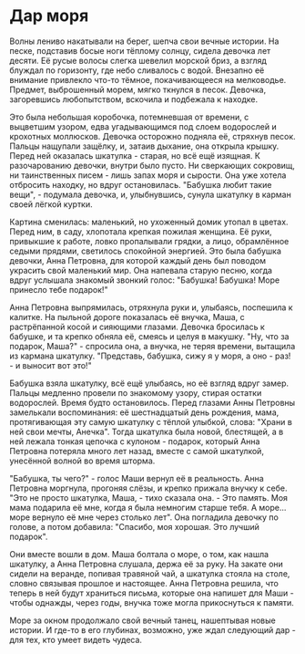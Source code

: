 <!--
Project: Brabus Stories
Company: EasyProTech LLC (www.easypro.tech)
Dev: Brabus
Date: 2025-09-04 16:09:50 UTC
Status: Created
Telegram: https://t.me/easyprotech
-->

# Дар моря

Волны лениво накатывали на берег, шепча свои вечные истории. На песке, подставив босые ноги тёплому солнцу, сидела девочка лет десяти. Её русые волосы слегка шевелил морской бриз, а взгляд блуждал по горизонту, где небо сливалось с водой. Внезапно её внимание привлекло что-то тёмное, покачивающееся на мелководье. Предмет, выброшенный морем, мягко ткнулся в песок. Девочка, загоревшись любопытством, вскочила и подбежала к находке.

Это была небольшая коробочка, потемневшая от времени, с выцветшим узором, едва угадывающимся под слоем водорослей и крохотных моллюсков. Девочка осторожно подняла её, стряхнув песок. Пальцы нащупали защёлку, и, затаив дыхание, она открыла крышку. Перед ней оказалась шкатулка - старая, но всё ещё изящная. К разочарованию девочки, внутри было пусто. Ни сверкающих сокровищ, ни таинственных писем - лишь запах моря и сырости. Она уже хотела отбросить находку, но вдруг остановилась. "Бабушка любит такие вещи", - подумала девочка, и, улыбнувшись, сунула шкатулку в карман своей лёгкой куртки.

Картина сменилась: маленький, но ухоженный домик утопал в цветах. Перед ним, в саду, хлопотала крепкая пожилая женщина. Её руки, привыкшие к работе, ловко пропалывали грядки, а лицо, обрамлённое седыми прядями, светилось спокойной энергией. Это была бабушка девочки, Анна Петровна, для которой каждый день был поводом украсить свой маленький мир. Она напевала старую песню, когда вдруг услышала знакомый звонкий голос: "Бабушка! Бабушка! Море принесло тебе подарок!"

Анна Петровна выпрямилась, отряхнула руки и, улыбаясь, поспешила к калитке. На пыльной дороге показалась её внучка, Маша, с растрёпанной косой и сияющими глазами. Девочка бросилась к бабушке, и та крепко обняла её, смеясь и целуя в макушку. "Ну, что за подарок, Маша?" - спросила она, а внучка, не теряя времени, вытащила из кармана шкатулку. "Представь, бабушка, сижу я у моря, а оно - раз! - и выносит вот это!"

Бабушка взяла шкатулку, всё ещё улыбаясь, но её взгляд вдруг замер. Пальцы медленно провели по знакомому узору, стирая остатки водорослей. Время будто остановилось. Перед глазами Анны Петровны замелькали воспоминания: её шестнадцатый день рождения, мама, протягивающая эту самую шкатулку с тёплой улыбкой, слова: "Храни в ней свои мечты, Анечка". Тогда шкатулка была новой, блестящей, а в ней лежала тонкая цепочка с кулоном - подарок, который Анна Петровна потеряла много лет назад, вместе с самой шкатулкой, унесённой волной во время шторма.

"Бабушка, ты чего?" - голос Маши вернул её в реальность. Анна Петровна моргнула, прогоняя слёзы, и крепко прижала внучку к себе. "Это не просто шкатулка, Маша, - тихо сказала она. - Это память. Моя мама подарила её мне, когда я была немногим старше тебя. А море... море вернуло её мне через столько лет". Она погладила девочку по голове, а потом добавила: "Спасибо, моя хорошая. Это лучший подарок".

Они вместе вошли в дом. Маша болтала о море, о том, как нашла шкатулку, а Анна Петровна слушала, держа её за руку. На закате они сидели на веранде, попивая травяной чай, а шкатулка стояла на столе, словно связывая прошлое и настоящее. Анна Петровна решила, что теперь в ней будут храниться письма, которые она напишет для Маши - чтобы однажды, через годы, внучка тоже могла прикоснуться к памяти.

Море за окном продолжало свой вечный танец, нашептывая новые истории. И где-то в его глубинах, возможно, уже ждал следующий дар - для тех, кто умеет видеть чудеса.
